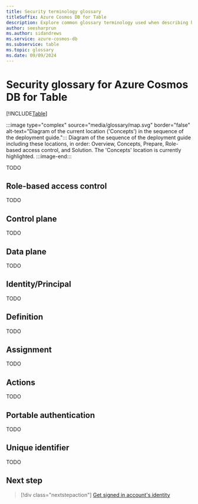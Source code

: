 ```yaml
---
title: Security terminology glossary
titleSuffix: Azure Cosmos DB for Table
description: Explore common glossary terminology used when describing how to managed role-based access control within Azure Cosmos DB for Table.
author: seesharprun
ms.author: sidandrews
ms.service: azure-cosmos-db
ms.subservice: table
ms.topic: glossary
ms.date: 09/09/2024
---
```


# Security glossary for Azure Cosmos DB for Table

[!INCLUDE[Table](../../includes/appliesto-table.md)]

:::image type="complex" source="media/glossary/map.svg" border="false" alt-text="Diagram of the current location ('Concepts') in the sequence of the deployment guide.":::
Diagram of the sequence of the deployment guide including these locations, in order: Overview, Concepts, Prepare, Role-based access control, and Solution. The 'Concepts' location is currently highlighted.
:::image-end:::

TODO

## Role-based access control

TODO

## Control plane

TODO

## Data plane

TODO

## Identity/Principal

TODO

## Definition

TODO

## Assignment

TODO

## Actions

TODO

## Portable authentication

TODO

## Unique identifier

TODO

## Next step

> [!div class="nextstepaction"]
> [Get signed in account's identity](how-to-get-signed-in-identity.md)
